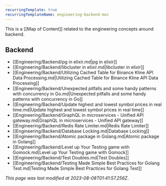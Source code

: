 ```yaml
---
recurringTemplate: true
recurringTemplateName: engineering-backend-moc
---
```


This is a [[Map of Content]] related to the engineering concepts around backend.

## Backend

- [[Engineering/Backend/pg in elixir.md|pg in elixir]]
- [[Engineering/Backend/libcluster in elixir.md|libcluster in elixir]]
- [[Engineering/Backend/Utilizing Cached Table for Binance Kline API Data Processing.md|Utilizing Cached Table for Binance Kline API Data Processing]]
- [[Engineering/Backend/Unexpected pitfalls and some handy patterns with concurrency in Go.md|Unexpected pitfalls and some handy patterns with concurrency in Go]]
- [[Engineering/Backend/Update highest and lowest symbol prices in real time.md|Update highest and lowest symbol prices in real time]]
- [[Engineering/Backend/GraphQL in microservices - Unified API gateway.md|GraphQL in microservices - Unified API gateway]]
- [[Engineering/Backend/Redis Rate Limiter.md|Redis Rate Limiter]]
- [[Engineering/Backend/Database Locking.md|Database Locking]]
- [[Engineering/Backend/Atomic package in Golang.md|Atomic package in Golang]]
- [[Engineering/Backend/Level up Your Testing game with Gomock.md|Level up Your Testing game with Gomock]]
- [[Engineering/Backend/Test Doubles.md|Test Doubles]]
- [[Engineering/Backend/Testing Made Simple Best Practices for Golang Test.md|Testing Made Simple Best Practices for Golang Test]]


*This page was last modified at 2023-08-08T01:41:57.256Z*.
